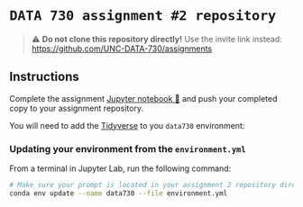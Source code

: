 # `DATA 730 assignment #2 repository`

> :warning: **Do not clone this repository directly!**
> Use the invite link instead: https://github.com/UNC-DATA-730/assignments
## Instructions

Complete the assignment [Jupyter notebook 📓](assignment2.ipynb) and push your completed copy to your assignment repository.

You will need to add the [Tidyverse](https://www.tidyverse.org/) to you `data730` environment:

### Updating your environment from the `environment.yml`

From a terminal in Jupyter Lab, run the following command:

```bash
# Make sure your prompt is located in your assignment 2 repository directory
conda env update --name data730 --file environment.yml
```
